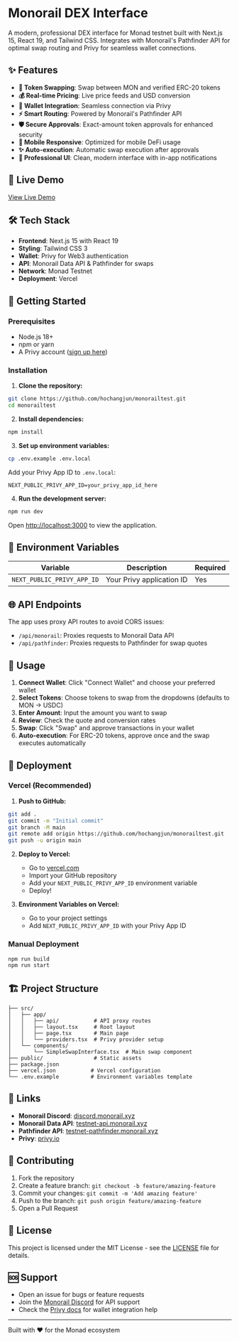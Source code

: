 # Monorail DEX Interface

A modern, professional DEX interface for Monad testnet built with Next.js 15, React 19, and Tailwind CSS. Integrates with Monorail's Pathfinder API for optimal swap routing and Privy for seamless wallet connections.

## ✨ Features

- **🔄 Token Swapping**: Swap between MON and verified ERC-20 tokens
- **💰 Real-time Pricing**: Live price feeds and USD conversion  
- **🔗 Wallet Integration**: Seamless connection via Privy
- **⚡ Smart Routing**: Powered by Monorail's Pathfinder API
- **🛡️ Secure Approvals**: Exact-amount token approvals for enhanced security
- **📱 Mobile Responsive**: Optimized for mobile DeFi usage
- **✨ Auto-execution**: Automatic swap execution after approvals
- **🎯 Professional UI**: Clean, modern interface with in-app notifications

## 🚀 Live Demo

[View Live Demo](https://monorailtest.vercel.app)

## 🛠 Tech Stack

- **Frontend**: Next.js 15 with React 19
- **Styling**: Tailwind CSS 3
- **Wallet**: Privy for Web3 authentication
- **API**: Monorail Data API & Pathfinder for swaps
- **Network**: Monad Testnet
- **Deployment**: Vercel

## 🏁 Getting Started

### Prerequisites

- Node.js 18+ 
- npm or yarn
- A Privy account ([sign up here](https://privy.io))

### Installation

1. **Clone the repository:**
```bash
git clone https://github.com/hochangjun/monorailtest.git
cd monorailtest
```

2. **Install dependencies:**
```bash
npm install
```

3. **Set up environment variables:**
```bash
cp .env.example .env.local
```

Add your Privy App ID to `.env.local`:
```env
NEXT_PUBLIC_PRIVY_APP_ID=your_privy_app_id_here
```

4. **Run the development server:**
```bash
npm run dev
```

Open [http://localhost:3000](http://localhost:3000) to view the application.

## 🔧 Environment Variables

| Variable | Description | Required |
|----------|-------------|----------|
| `NEXT_PUBLIC_PRIVY_APP_ID` | Your Privy application ID | Yes |

## 🌐 API Endpoints

The app uses proxy API routes to avoid CORS issues:

- `/api/monorail`: Proxies requests to Monorail Data API
- `/api/pathfinder`: Proxies requests to Pathfinder for swap quotes

## 📱 Usage

1. **Connect Wallet**: Click "Connect Wallet" and choose your preferred wallet
2. **Select Tokens**: Choose tokens to swap from the dropdowns (defaults to MON → USDC)
3. **Enter Amount**: Input the amount you want to swap
4. **Review**: Check the quote and conversion rates
5. **Swap**: Click "Swap" and approve transactions in your wallet
6. **Auto-execution**: For ERC-20 tokens, approve once and the swap executes automatically

## 🚀 Deployment

### Vercel (Recommended)

1. **Push to GitHub:**
```bash
git add .
git commit -m "Initial commit"
git branch -M main
git remote add origin https://github.com/hochangjun/monorailtest.git
git push -u origin main
```

2. **Deploy to Vercel:**
   - Go to [vercel.com](https://vercel.com)
   - Import your GitHub repository
   - Add your `NEXT_PUBLIC_PRIVY_APP_ID` environment variable
   - Deploy!

3. **Environment Variables on Vercel:**
   - Go to your project settings
   - Add `NEXT_PUBLIC_PRIVY_APP_ID` with your Privy App ID

### Manual Deployment

```bash
npm run build
npm run start
```

## 🏗 Project Structure

```
├── src/
│   ├── app/
│   │   ├── api/           # API proxy routes
│   │   ├── layout.tsx     # Root layout
│   │   ├── page.tsx       # Main page
│   │   └── providers.tsx  # Privy provider setup
│   └── components/
│       └── SimpleSwapInterface.tsx  # Main swap component
├── public/                # Static assets
├── package.json
├── vercel.json           # Vercel configuration
└── .env.example          # Environment variables template
```

## 🔗 Links

- **Monorail Discord**: [discord.monorail.xyz](https://discord.monorail.xyz)
- **Monorail Data API**: [testnet-api.monorail.xyz](https://testnet-api.monorail.xyz/v1/swagger)
- **Pathfinder API**: [testnet-pathfinder.monorail.xyz](https://testnet-pathfinder.monorail.xyz/v3/swagger)
- **Privy**: [privy.io](https://privy.io)

## 🤝 Contributing

1. Fork the repository
2. Create a feature branch: `git checkout -b feature/amazing-feature`
3. Commit your changes: `git commit -m 'Add amazing feature'`
4. Push to the branch: `git push origin feature/amazing-feature`
5. Open a Pull Request

## 📝 License

This project is licensed under the MIT License - see the [LICENSE](LICENSE) file for details.

## 🆘 Support

- Open an issue for bugs or feature requests
- Join the [Monorail Discord](https://discord.monorail.xyz) for API support
- Check the [Privy docs](https://docs.privy.io) for wallet integration help

---

Built with ❤️ for the Monad ecosystem